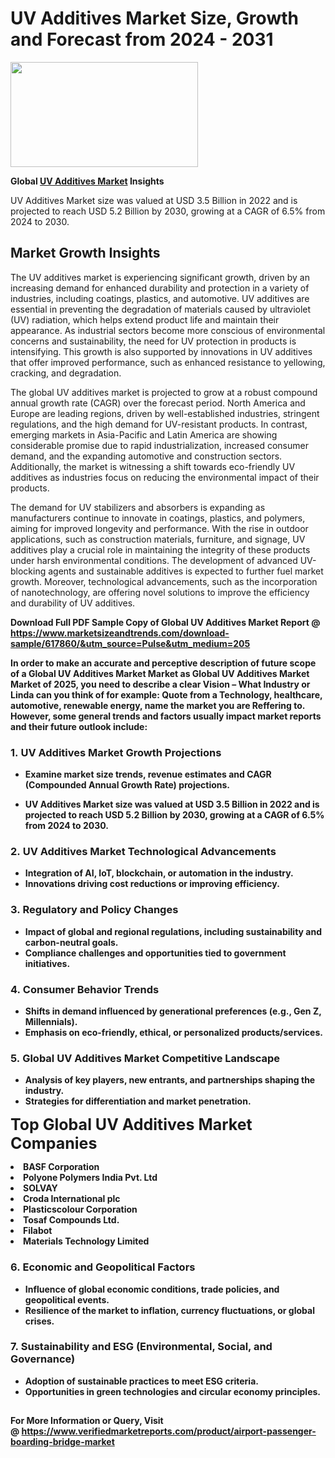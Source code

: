 <H1>UV Additives Market Size, Growth and Forecast from 2024 - 2031</H1><img class="aligncenter size-medium wp-image-584254" src="https://thirdeyenews.in/wp-content/uploads/2024/09/Global-Market-Research-300x168.jpeg" alt="" width="300" height="168" /><p><strong>Global&nbsp;<a href="https://www.marketsizeandtrends.com/download-sample/617860/&amp;utm_source=Pulse&amp;utm_medium=205">UV Additives Market</a> Insights</strong></p><p>UV Additives Market size was valued at USD 3.5 Billion in 2022 and is projected to reach USD 5.2 Billion by 2030, growing at a CAGR of 6.5% from 2024 to 2030.</p><p><h2>Market Growth Insights</h2> <p>The UV additives market is experiencing significant growth, driven by an increasing demand for enhanced durability and protection in a variety of industries, including coatings, plastics, and automotive. UV additives are essential in preventing the degradation of materials caused by ultraviolet (UV) radiation, which helps extend product life and maintain their appearance. As industrial sectors become more conscious of environmental concerns and sustainability, the need for UV protection in products is intensifying. This growth is also supported by innovations in UV additives that offer improved performance, such as enhanced resistance to yellowing, cracking, and degradation.</p> <p><strong></strong></p> <p>The global UV additives market is projected to grow at a robust compound annual growth rate (CAGR) over the forecast period. North America and Europe are leading regions, driven by well-established industries, stringent regulations, and the high demand for UV-resistant products. In contrast, emerging markets in Asia-Pacific and Latin America are showing considerable promise due to rapid industrialization, increased consumer demand, and the expanding automotive and construction sectors. Additionally, the market is witnessing a shift towards eco-friendly UV additives as industries focus on reducing the environmental impact of their products.</p> <p>The demand for UV stabilizers and absorbers is expanding as manufacturers continue to innovate in coatings, plastics, and polymers, aiming for improved longevity and performance. With the rise in outdoor applications, such as construction materials, furniture, and signage, UV additives play a crucial role in maintaining the integrity of these products under harsh environmental conditions. The development of advanced UV-blocking agents and sustainable additives is expected to further fuel market growth. Moreover, technological advancements, such as the incorporation of nanotechnology, are offering novel solutions to improve the efficiency and durability of UV additives.</p> <p><strong></p><p><span class=""><strong>Download Full PDF Sample Copy of Global UV Additives Market Report</strong> @ <a href="https://www.marketsizeandtrends.com/download-sample/617860/&amp;utm_source=Pulse&amp;utm_medium=205" target="_blank">https://www.marketsizeandtrends.com/download-sample/617860/&amp;utm_source=Pulse&amp;utm_medium=205</a></span></p><p>In order to make an accurate and perceptive description of future scope of a Global&nbsp;UV Additives Market Market as Global&nbsp;UV Additives Market Market of 2025, you need to describe a clear Vision &ndash; What Industry or Linda can you think of for example: Quote from a Technology, healthcare, automotive, renewable energy, name the market you are Reffering to. However, some general trends and factors usually impact market reports and their future outlook include:</p><h3>1.&nbsp;<strong>UV Additives Market Growth Projections</strong></h3><ul><li>Examine market size trends, revenue estimates and CAGR (Compounded Annual Growth Rate) projections.</li><li><p>UV Additives Market size was valued at USD 3.5 Billion in 2022 and is projected to reach USD 5.2 Billion by 2030, growing at a CAGR of 6.5% from 2024 to 2030.</p></li></ul><h3>2.&nbsp;<strong>UV Additives Market Technological Advancements</strong></h3><ul><li>Integration of AI, IoT, blockchain, or automation in the industry.</li><li>Innovations driving cost reductions or improving efficiency.</li></ul><h3>3.&nbsp;<strong>Regulatory and Policy Changes</strong></h3><ul><li>Impact of global and regional regulations, including sustainability and carbon-neutral goals.</li><li>Compliance challenges and opportunities tied to government initiatives.</li></ul><h3>4.&nbsp;<strong>Consumer Behavior Trends</strong></h3><ul><li>Shifts in demand influenced by generational preferences (e.g., Gen Z, Millennials).</li><li>Emphasis on eco-friendly, ethical, or personalized products/services.</li></ul><h3>5.&nbsp;<strong>Global UV Additives Market Competitive Landscape</strong></h3><ul><li>Analysis of key players, new entrants, and partnerships shaping the industry.</li><li>Strategies for differentiation and market penetration.</li></ul><p data-pm-slice="1 1 []"><span style="color: inherit; font-family: inherit; font-size: 25px;">Top Global UV Additives Market Companies</span></p><div class="" data-test-id=""><p><li>BASF Corporation</li><li> Polyone Polymers India Pvt. Ltd</li><li> SOLVAY</li><li> Croda International plc</li><li> Plasticscolour Corporation</li><li> Tosaf Compounds Ltd.</li><li> Filabot</li><li> Materials Technology Limited</li></p></div><h3>6.&nbsp;<strong>Economic and Geopolitical Factors</strong></h3><ul><li>Influence of global economic conditions, trade policies, and geopolitical events.</li><li>Resilience of the market to inflation, currency fluctuations, or global crises.</li></ul><h3>7.&nbsp;<strong>Sustainability and ESG (Environmental, Social, and Governance)</strong></h3><ul><li>Adoption of sustainable practices to meet ESG criteria.</li><li>Opportunities in green technologies and circular economy principles.</li></ul><h2><strong style="font-size: 14px;">For More Information or Query, Visit @&nbsp;</strong><a style="background-color: #ffffff; font-size: 14px;" href="https://www.marketsizeandtrends.com/report/uv-additives-market/" target="_blank">https://www.verifiedmarketreports.com/product/airport-passenger-boarding-bridge-market</a></h2>
